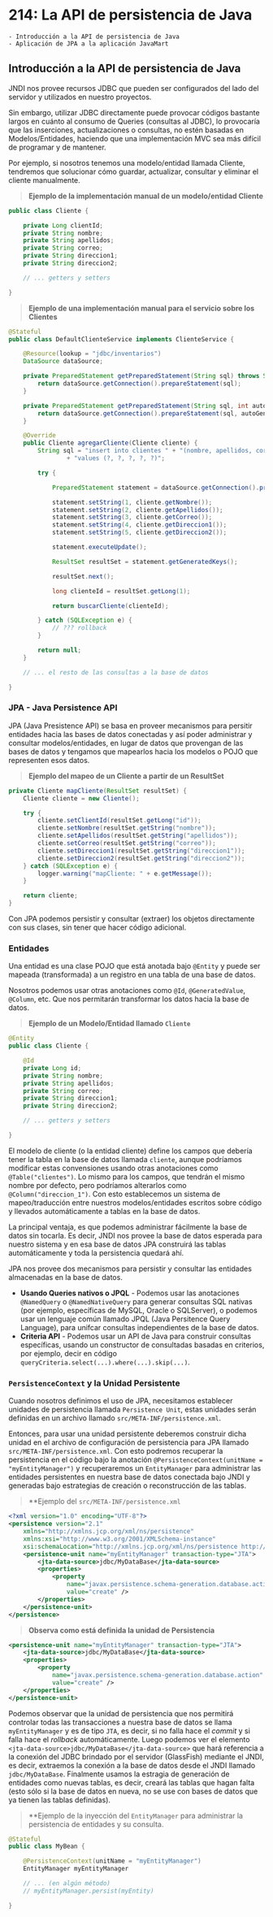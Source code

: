 # 214: La API de persistencia de Java

    - Introducción a la API de persistencia de Java
    - Aplicación de JPA a la aplicación JavaMart

## Introducción a la API de persistencia de Java

JNDI nos provee recursos JDBC que pueden ser configurados del lado del servidor y utilizados en nuestro proyectos.

Sin embargo, utilizar JDBC directamente puede provocar códigos bastante largos en cuánto al consumo de Queries (consultas al JDBC), lo provocaría que las inserciones, actualizaciones o consultas, no estén basadas en Modelos/Entidades, haciendo que una implementación MVC sea más difícil de programar y de mantener.

Por ejemplo, si nosotros tenemos una modelo/entidad llamada Cliente, tendremos que solucionar cómo guardar, actualizar, consultar y eliminar el cliente manualmente.

> **Ejemplo de la implementación manual de un modelo/entidad Cliente**

```java
public class Cliente {

	private Long clientId;
	private String nombre;
	private String apellidos;
	private String correo;
	private String direccion1;
	private String direccion2;

    // ... getters y setters

}
```

> **Ejemplo de una implementación manual para el servicio sobre los Clientes**

```java
@Stateful
public class DefaultClienteService implements ClienteService {

	@Resource(lookup = "jdbc/inventarios")
	DataSource dataSource;

	private PreparedStatement getPreparedStatement(String sql) throws SQLException {
		return dataSource.getConnection().prepareStatement(sql);
	}

	private PreparedStatement getPreparedStatement(String sql, int autoGeneratedKeys) throws SQLException {
		return dataSource.getConnection().prepareStatement(sql, autoGeneratedKeys);
	}

	@Override
	public Cliente agregarCliente(Cliente cliente) {
		String sql = "insert into clientes " + "(nombre, apellidos, correo, direccion1, direccion2) "
				+ "values (?, ?, ?, ?, ?)";

		try {

			PreparedStatement statement = dataSource.getConnection().prepareStatement(sql, Statement.RETURN_GENERATED_KEYS);

			statement.setString(1, cliente.getNombre());
			statement.setString(2, cliente.getApellidos());
			statement.setString(3, cliente.getCorreo());
			statement.setString(4, cliente.getDireccion1());
			statement.setString(5, cliente.getDireccion2());

			statement.executeUpdate();

			ResultSet resultSet = statement.getGeneratedKeys();

			resultSet.next();

			long clienteId = resultSet.getLong(1);

			return buscarCliente(clienteId);

		} catch (SQLException e) {
			// ??? rollback
		}

		return null;
	}

    // ... el resto de las consultas a la base de datos

}
```

### JPA - Java Persistence API

JPA (Java Presistence API) se basa en proveer mecanismos para persitir entidades hacia las bases de datos conectadas y así poder administrar y consultar modelos/entidades, en lugar de datos que provengan de las bases de datos y tengamos que mapearlos hacia los modelos o POJO que representen esos datos.

> **Ejemplo del mapeo de un Cliente a partir de un ResultSet**

```java
private Cliente mapCliente(ResultSet resultSet) {
    Cliente cliente = new Cliente();

    try {
        cliente.setClientId(resultSet.getLong("id"));
        cliente.setNombre(resultSet.getString("nombre"));
        cliente.setApellidos(resultSet.getString("apellidos"));
        cliente.setCorreo(resultSet.getString("correo"));
        cliente.setDireccion1(resultSet.getString("direccion1"));
        cliente.setDireccion2(resultSet.getString("direccion2"));
    } catch (SQLException e) {
        logger.warning("mapCliente: " + e.getMessage());
    }

    return cliente;
}
```

Con JPA podemos persistir y consultar (extraer) los objetos directamente con sus clases, sin tener que hacer código adicional.

### Entidades

Una entidad es una clase POJO que está anotada bajo `@Entity` y puede ser mapeada (transformada) a un registro en una tabla de una base de datos.

Nosotros podemos usar otras anotaciones como `@Id`, `@GeneratedValue`, `@Column`, etc. Que nos permitarán transformar los datos hacia la base de datos.

> **Ejemplo de un Modelo/Entidad llamado `Cliente`**

```java
@Entity
public class Cliente {

    @Id
    private Long id;
    private String nombre;
    private String apellidos;
    private String correo;
    private String direccion1;
    private String direccion2;

    // ... getters y setters

}
```

El modelo de cliente (o la entidad cliente) define los campos que debería tener la tabla en la base de datos llamada `cliente`, aunque podríamos modificar estas convensiones usando otras anotaciones como `@Table("clientes")`. Lo mismo para los campos, que tendrán el mismo nombre por defecto, pero podríamos alterarlos como `@Column("direccion_1")`. Con esto establecemos un sistema de mapeo/traducción entre nuestros modelos/entidades escritos sobre código y llevados automáticamente a tablas en la base de datos.

La principal ventaja, es que podemos administrar fácilmente la base de datos sin tocarla. Es decir, JNDI nos provee la base de datos esperada para nuestro sistema y en esa base de datos JPA construirá las tablas automáticamente y toda la persistencia quedará ahí.

JPA nos provee dos mecanismos para persistir y consultar las entidades almacenadas en la base de datos.

* **Usando Queries nativos o JPQL** - Podemos usar las anotaciones `@NamedQuery` o `@NamedNativeQuery` para generar consultas SQL nativas (por ejemplo, específicas de MySQL, Oracle o SQLServer), o podemos usar un lenguaje común llamado JPQL (Java Persitence Query Language), para unifcar consultas independientes de la base de datos.
* **Criteria API** - Podemos usar un API de Java para construir consultas específicas, usando un constructor de consultadas basadas en criterios, por ejemplo, decir en código `queryCriteria.select(...).where(...).skip(...)`.

### `PersistenceContext` y la Unidad Persistente

Cuando nosotros definimos el uso de JPA, necesitamos establecer unidades de persistencia llamada `Persistence Unit`, estas unidades serán definidas en un archivo llamado `src/META-INF/persistence.xml`.

Entonces, para usar una unidad persistente deberemos construir dicha unidad en el archivo de configuración de persistencia para JPA llamado  `src/META-INF/persistence.xml`. Con esto podremos recuperar la persistencia en el código bajo la anotación `@PersistenceContext(unitName = "myEntityManager")` y recuperaremos un `EntityManager` para administrar las entidades persistentes en nuestra base de datos conectada bajo JNDI y generadas bajo estrategias de creación o reconstrucción de las tablas.

> **Ejemplo del `src/META-INF/persistence.xml`

```xml
<?xml version="1.0" encoding="UTF-8"?>
<persistence version="2.1"
	xmlns="http://xmlns.jcp.org/xml/ns/persistence"
	xmlns:xsi="http://www.w3.org/2001/XMLSchema-instance"
	xsi:schemaLocation="http://xmlns.jcp.org/xml/ns/persistence http://xmlns.jcp.org/xml/ns/persistence/persistence_2_1.xsd">
	<persistence-unit name="myEntityManager" transaction-type="JTA">
		<jta-data-source>jdbc/MyDataBase</jta-data-source>
		<properties>
			<property
				name="javax.persistence.schema-generation.database.action"
				value="create" />
		</properties>
	</persistence-unit>
</persistence>
```

> **Observa como está definida la unidad de Persistencia**

```xml
<persistence-unit name="myEntityManager" transaction-type="JTA">
    <jta-data-source>jdbc/MyDataBase</jta-data-source>
    <properties>
        <property
            name="javax.persistence.schema-generation.database.action"
            value="create" />
    </properties>
</persistence-unit>
```

Podemos observar que la unidad de persistencia que nos permitirá controlar todas las transacciones a nuestra base de datos se llama `myEntityManager` y es de tipo `JTA`, es decir, si no falla hace el *commit* y si falla hace el *rollback* automáticamente. Luego podemos ver el elemento `<jta-data-source>jdbc/MyDataBase</jta-data-source>` que hará referencia a la conexión del JDBC brindado por el servidor (GlassFish) mediante el JNDI, es decir, extraemos la conexión a la base de datos desde el JNDI llamado `jdbc/MyDataBase`. Finalmente usamos la estragia de generación de entidades como nuevas tablas, es decir, creará las tablas que hagan falta (esto sólo si la base de datos en nueva, no se use con bases de datos que ya tienen las tablas definidas).

> **Ejemplo de la inyección del `EntityManager` para administrar la persistencia de entidades y su consulta.

```java
@Stateful
public class MyBean {

    @PersistenceContext(unitName = "myEntityManager")
    EntityManager myEntityManager

    // ... (en algún método)
    // myEntityManager.persist(myEntity)

}
```